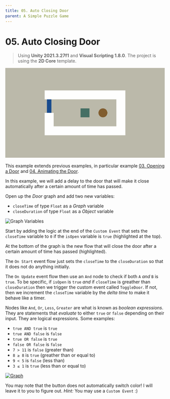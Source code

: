 ```yaml
---
title: 05. Auto Closing Door
parent: A Simple Puzzle Game
---
```


# 05. Auto Closing Door

> Using **Unity 2021.3.27f1** and **Visual Scripting 1.8.0**. The project is using the **2D Core** template.

![Demo](./demo.gif)

This example extends previous examples, in particular example [03. Opening a Door](../03-opening-a-door/03-opening-a-door) and [04. Animating the Door](../04-animating-the-door/04-animating-the-door). 

In this example, we will add a delay to the door that will make it close automatically after a certain amount of time has passed.

Open up the *Door* graph and add two new variables:

- `closeTime` of type `Float` as a *Graph* variable
- `closeDuration` of type `Float` as a *Object* variable

<img src="./graph-variables-1x.webp" srcset="./graph-variables-1x.webp 1x, ./graph-variables-2x.webp 2x" alt="Graph Variables">

Start by adding the logic at the end of the `Custom Event` that sets the `closeTime` variable to `0` if the `isOpen` variable is `true` (highlighted at the top).

At the bottom of the graph is the new flow that will close the door after a certain amount of time has passed (highlighted).

The `On Start` event flow just sets the `closeTime` to the `closeDuration` so that it does not do anything initially.

The `On Update` event flow then use an `And` node to check if both `A` *and* `B` is `true`. To be specific, if `isOpen` is `true` *and* if `closeTime` is greather than `closeDuration` then we trigger the custom event called `ToggleDoor`. If not, then we increment the `closeTime` variable by the *delta time* to make it behave like a timer.

Nodes like `And`, `Or`, `Less`, `Greater` are what is known as *boolean expressions*. They are statements that *evaluate* to either `true` or `false` depending on their input. They are logical expressions. Some examples:

- `true AND true` is `true`
- `true AND false` is `false`
- `true OR false` is `true`
- `false OR false` is `false`
- `7 > 11` is `false` (greater than)
- `8 ≥ 8` is `true` (greather than or equal to)
- `9 < 5` is `false` (less than)
- `3 ≤ 1` is `true` (less than or equal to)

[<img src="./graph-1x.webp" srcset="./graph-1x.webp 1x, ./graph-2x.webp 2x" alt="Graph">](./graph-2x.webp)

You may note that the button does not automatically switch color! I will leave it to you to figure out. *Hint:* You may use a `Custom Event` :)